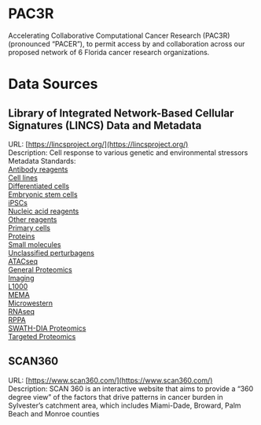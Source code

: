# PAC3R
Accelerating Collaborative Computational Cancer Research (PAC3R)(pronounced “PACER”), to permit access by and collaboration across our proposed network of 6 Florida cancer research organizations.
# Data Sources
## Library of Integrated Network-Based Cellular Signatures (LINCS) Data and Metadata 
URL:  [https://lincsproject.org/](https://lincsproject.org/) <br>
Description:  Cell response to various genetic and environmental stressors <br>
Metadata Standards:   <br>
[Antibody reagents](https://lincsproject.org/LINCS/files/Antibody_Metadata_2017.pdf)<br>
[Cell lines](https://lincsproject.org/LINCS/files/Cell_Line_Metadata_2017.pdf)<br>
[Differentiated cells](https://lincsproject.org/LINCS/files/Differentiated_Cell_Metadata_2017.pdf)<br>
[Embryonic stem cells](https://lincsproject.org/LINCS/files/Embryonic_Stem_Cell_Metadata_2017.pdf)<br>
[iPSCs](https://lincsproject.org/LINCS/files/iPSC_Metadata_2017.pdf)<br>
[Nucleic acid reagents](https://lincsproject.org/LINCS/files/Nucleic_Acid_Metadata_2017.pdf)<br>
[Other reagents](https://lincsproject.org/LINCS/files/Other_Reagent_Metadata_2017.pdf)<br>
[Primary cells](https://lincsproject.org/LINCS/files/Primary_Cell_Metadata_2017.pdf)<br>
[Proteins](https://lincsproject.org/LINCS/files/Protein_Metadata_2017.pdf)<br>
[Small molecules](https://lincsproject.org/LINCS/files/Small_Molecule_Metadata_2017.pdf)<br>
[Unclassified perturbagens](https://lincsproject.org/LINCS/files/Unclassified_Perturbagen_Metadata_2017.pdf)<br>
[ATACseq](https://lincsproject.org/LINCS/files//2020_exp_meta_stand/ATACseq.pdf)<br>
[General Proteomics](https://lincsproject.org/LINCS/files//2020_exp_meta_stand/General_Proteomics.pdf)<br>
[Imaging](https://lincsproject.org/LINCS/files//2020_exp_meta_stand/Imaging.pdf)<br>
[L1000](https://lincsproject.org/LINCS/files//2020_exp_meta_stand/L1000.pdf)<br>
[MEMA](https://lincsproject.org/LINCS/files//2020_exp_meta_stand/MEMA.pdf)<br>
[Microwestern](https://lincsproject.org/LINCS/files//2020_exp_meta_stand/Microwestern.pdf)<br>
[RNAseq](https://lincsproject.org/LINCS/files//2020_exp_meta_stand/RNAseq.pdf)<br>
[RPPA](https://lincsproject.org/LINCS/files//2020_exp_meta_stand/RPPA.pdf)<br>
[SWATH-DIA Proteomics](https://lincsproject.org/LINCS/files//2020_exp_meta_stand/SWATH-DIA_Proteomics.pdf)<br>
[Targeted Proteomics](https://lincsproject.org/LINCS/files//2020_exp_meta_stand/Targeted_Proteomics.pdf)<br>

## SCAN360
URL: [https://www.scan360.com/](https://www.scan360.com/)<br>
Description:  SCAN 360 is an interactive website that aims to provide a “360 degree view” of the factors that drive patterns in cancer burden in Sylvester’s catchment area, which includes Miami-Dade, Broward, Palm Beach and Monroe counties <br>
